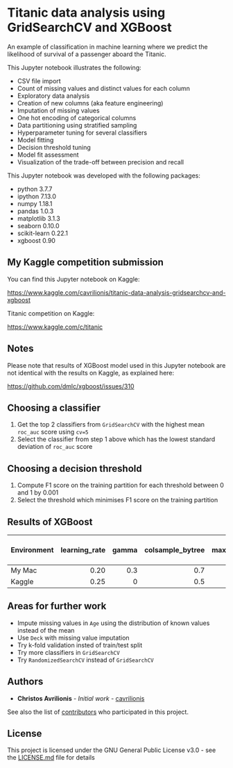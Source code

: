 # Titanic data analysis using GridSearchCV and XGBoost

An example of classification in machine learning where we predict the likelihood of survival of a passenger aboard the Titanic.

This Jupyter notebook illustrates the following:

- CSV file import
- Count of missing values and distinct values for each column
- Exploratory data analysis
- Creation of new columns (aka feature engineering)
- Imputation of missing values
- One hot encoding of categorical columns
- Data partitioning using stratified sampling
- Hyperparameter tuning for several classifiers
- Model fitting
- Decision threshold tuning
- Model fit assessment
- Visualization of the trade-off between precision and recall

This Jupyter notebook was developed with the following packages:

* python 3.7.7
* ipython 7.13.0
* numpy 1.18.1
* pandas 1.0.3
* matplotlib 3.1.3
* seaborn 0.10.0
* scikit-learn 0.22.1
* xgboost 0.90

## My Kaggle competition submission

You can find this Jupyter notebook on Kaggle:

https://www.kaggle.com/cavrilionis/titanic-data-analysis-gridsearchcv-and-xgboost

Titanic competition on Kaggle:

https://www.kaggle.com/c/titanic

## Notes

Please note that results of XGBoost model used in this Jupyter notebook are not identical with the results on Kaggle, as explained here:

https://github.com/dmlc/xgboost/issues/310

## Choosing a classifier

1. Get the top 2 classifiers from `GridSearchCV` with the highest mean `roc_auc` score using `cv=5`
2. Select the classifier from step 1 above which has the lowest standard deviation of `roc_auc` score

## Choosing a decision threshold

1. Compute F1 score on the training partition for each threshold between 0 and 1 by 0.001
2. Select the threshold which minimises F1 score on the training partition

## Results of XGBoost

| Environment | learning_rate | gamma | colsample_bytree | max_depth | minchild_weight | Threshold | Training partition accuracy | Validation partition accuracy | Scoring data accuracy |
|:------------|--------------:|------:|-----------------:|----------:|----------------:|----------:|----------------------------:|------------------------------:|----------------------:|
| My Mac      | 0.20          | 0.3   | 0.7              | 5         | 1               | 0.401     | 0.8652                      | 0.8156                        | N/A                   |
| Kaggle      | 0.25          | 0     | 0.5              | 6         | 5               | 0.419     | 0.8272                      | 0.8324                        | 0.7560                |

## Areas for further work

- Impute missing values in `Age` using the distribution of known values instead of the mean
- Use `Deck` with missing value imputation
- Try k-fold validation insted of train/test split
- Try more classifiers in `GridSearchCV`
- Try `RandomizedSearchCV` instead of `GridSearchCV`

## Authors

* **Christos Avrilionis** - *Initial work* - [cavrilionis](https://github.com/cavrilionis)

See also the list of [contributors](https://github.com/cavrilionis/titanic/graphs/contributors) who participated in this project.

## License

This project is licensed under the GNU General Public License v3.0 - see the [LICENSE.md](https://github.com/cavrilionis/titanic/blob/master/LICENSE) file for details

